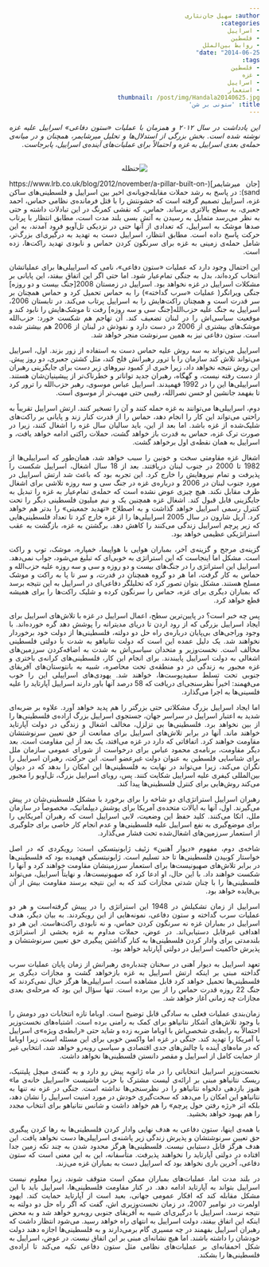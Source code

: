 ```yaml
---
author: سهیل جان‌نثاری
categories:
- اسراییل
- فلسطین
- روابط بین‌الملل
date: "2014-06-25"
tags:
- فلسطین
- غزه
- اسراییل
- استعمار
thumbnail: /post/img/Handala20140625.jpg
title: 'ستونی بر شن'
---
```


<body dir=rtl align="justify">
<i>این یادداشت در سال ۲۰۱۲ و همزمان با عملیات «ستون دفاعی» اسراییل علیه غزه نوشته شده است. بخش بزرگی از استدلال‌ها و تحلیل میرشایمر، همچنان و در میانه‌ی حمله‌ی بعدی اسراییل به غزه و احتمالاً برای عملیات‌های آینده‌ی اسراییل، پابرجاست.</i>
</br>
</br>
<figure align=center>
<img src="/post/img/Handala20140625.jpg"  alt="حنظله">
</figure>
[جان میرشایمر](https://www.lrb.co.uk/blog/2012/november/a-pillar-built-on-sand): در پاسخ به رشد حملات مقابله‌جویانه‌ی اخیر بین اسراییل و فلسطینی‌های ساکن غزه، اسراییل تصمیم گرفته است که خشونتش را با قتل فرمانده‌ی نظامی حماس، احمد جعبری، به سطح بالاتری برساند. حماس، که نقشی کمرنگ در این تبادلات داشته و حتی به نظر می‌رسد متمایل به رسیدن به آتش بسی بلند مدت است، مطابق انتظار با پرتاب صدها موشک به اسراییل، که تعدادی از آنها حتی در نزدیکی تل‌آویو فرود آمدند، به این حرکت پاسخ داده است. مطابق انتظار، اسراییل دست به تهدید به درگیری‌ای بزرگ‌تر، شامل حمله‌ی زمینی به غزه برای سرنگون کردن حماس و نابودی تهدید راکت‌ها، زده است.

این احتمال وجود دارد که عملیات «ستون دفاعی»، نامی که اسراییلی‌ها برای عملیاتشان انتخاب کرده‌اند، بدل به جنگی تمام‌عیار شود. اما حتی اگر این اتفاق بیفتد، این پایانی بر مشکلات اسراییل در غزه نخواهد بود. اسراییل در زمستان 2008[جنگ بیست و دو روزه] جنگی ویرانگر( عملیات «سرب گداخته») را به حماس تحمیل کرد و حماس همچنان بر سر قدرت است و همچنان راکت‌هایش  را به اسراییل پرتاب می‌کند. در تابستان 2006،  اسراییل به جنگ علیه حزب‌الله[جنگ سی و سه روزه] رفت تا موشک‌هایش را نابود کند و موقعیت سیاسی‌اش را در لبنان تضعیف کند. آن تهاجم هم شکست خورد: حزب‌الله موشک‌های بیشتری از 2006 در دست دارد و نفوذش در لبنان از 2006 هم بیشتر شده است. ستون دفاعی نیز به همین سرنوشت منجر خواهد شد.

اسراییل می‌تواند به سه روش علیه حماس دست به استفاده از زور بزند. اول، اسراییل می‌تواند تلاش کند سازمان را با ترور رهبرانش فلج کند، مثل کشتن جعبری، دو روز پیش. این روش نتیجه نخواهد داد، زیرا خبری از کمبود نیروهای زیر دست برای جایگزینی رهبران از دست رفته نیست، و گهگاه، رهبران جدید تواناتر و خطرناک‌تر از پیشینیان‌شان هستند. اسراییلی‌ها این را در 1992 فهمیدند. اسراییل عباس موسوی، رهبر حزب‌الله را ترور کرد تا بفهمد جانشین او حسن نصرالله، رقیبی حتی مهیب‌تر از موسوی است.

دوم، اسراییلی‌ها می‌توانند به غزه حمله کنند و آن را تسخیر کنند. ارتش اسراییل تقریباً به راحتی می‌تواند این کار را انجام دهد، حماس را از قدرت کنار زند و پایانی بر راکت‌های شلیک‌شده از غزه باشد. اما بعد از این، باید سالیان سال غزه را اشغال کنند، زیرا در صورت ترک غزه، حماس به قدرت باز خواهد گشت، حملات راکتی ادامه خواهد یافت، و اسراییل به همان نقطه‌ی اول برخواهد گشت.

اشغال غزه مقاومتی سخت و خونین را سبب خواهد شد، همان‌طور که اسراییلی‌ها از 1982 تا 2000 در جنوب لبنان دریافتند. بعد از 18 سال اشغال، اسراییل شکست را پذیرفت و تمام نیروهایش را خارج کرد. این تجربه بود که باعث شد ارتش اسراییل در مورد جنوب لبنان در 2006 و درباره‌ی غزه در جنگ سی و سه روزه تلاشی برای اشغال طرف مقابل نکند. هیچ چیزی عوض نشده است که حمله‌ی تمام‌عیار به غزه را تبدیل به جایگزینی قابل قبول کند. اشغال غزه همچنین یک و نیم میلیون فلسطینی دیگر را تحت کنترل رسمی اسراییل خواهد گذاشت و به اصطلاح «تهدید جمعیتی» را بدتر هم خواهد کرد. آریل شارون در سال 2005  اسراییلی‌ها را از غزه خارج کرد تا تعداد فلسطینی‌هایی که زیر پرچم اسراییل زندگی می‌کنند را کاهش دهد. برگشتن به غزه، بازگشت به عقب استراتژیکی عظیمی خواهد بود.

گزینه‌ی مرجح و گزینه‌ی آخر، بمباران هوایی با هواپیما، خمپاره، موشک، توپ و راکت است. مشکل اما اینجاست که این استراتژی به خوبی‌ای که تبلیغ می‌شود، جواب نمی‌دهد. اسراییل این استراتژی را در جنگ‌های بیست و دو روزه و سی و سه روزه علیه حزب‌الله و حماس به کار گرفت، اما هر دو گروه همچنان در قدرت، و سر تا پا به راکت و موشک مسلح هستند. مشکل بتوان تصور کرد که تحلیلگر دفاعی‌ای در اسراییل به این نتیجه برسد که بمباران دیگری برای غزه، حماس را سرنگون کرده و شلیک راکت‌ها را برای همیشه قطع خواهد کرد.

پس چه خبر است؟ در پایین‌ترین سطح، اعمال اسراییل در غزه با تلاش‌های اسراییل برای ایجاد اسراییل بزرگی که از رود اردن تا دریای مدیترانه را پوشش دهد گره خورده‌اند. با وجود وراجی‌های بی‌پایان درباره‌ی راه حل دو دولته، فلسطینی‌ها از دولت خود برخوردار نخواهند شد. یک دلیل عمده این است که دولت نتانیاهو به شدت با دولتی فلسطینی مخالف است. نخست‌وزیر و متحدان سیاسی‌اش به شدت به اضافه‌کردن سرزمین‌های اشغالی به دولت اسراییل پایبندند. برای انجام این کار، فلسطینی‌های کرانه‌ی باختری و غزه مجبور به زندگی در دو منطقه‌ی تحت محاصره، شبیه به بانتوستان‌های آفریقای جنوبی تحت تسلط سفیدپوست‌ها، خواهند شد. یهودی‌های اسراییلی این را خوب می‌فهمند: اخیراً نظرسنجی‌ای دریافت که 58 درصد آنها باور دارند اسراییل آپارتاید را علیه فلسینی‌ها به اجرا می‌گذارد.

اما ایجاد اسراییل بزرگ مشکلاتی حتی بزرگتر را هم پدید خواهد آورد. علاوه بر ضربه‌ای شدید به اعتبار اسراییل در سراسر جهان، جستجوی اسراییل بزرگ اراده‌ی فلسطینی‌ها را از بین نخواهد برد. فلسطینی‌ها بی تزلزل، مخالف اشغال و زندگی در دولت آپارتاید خواهند ماند. آنها در برابر تلاش‌های اسراییل برای ممانعت از حق تعیین سرنوشتشان مقاومت خواهند کرد. اتفاقاتی که دارد در غزه می‌افتد، یک بعد از این مقاومت است. بعد دیگر مقاومت، برنامه‌ی محمود عباس برای درخواست از شورای عمومی سازمان ملل برای شناسایی فلسطین به عنوان دولت غیرعضو است. این حرکت، رهبران اسراییل  را نگران می‌کند، زیرا می‌تواند در نهایت به فلسطینی‌ها این امکان را بدهد که در دیوان بین‌المللی کیفری علیه اسراییل شکایت کنند. پس، رویای اسراییل بزرگ، تل‌آویو را مجبور می‌کند روش‌هایی برای کنترل فلسطینی‌ها پیدا کند.

رهبران اسراییل استراتژی‌ای دو شاخه را برای برخورد با مشکل فلسطینی‌شان در پیش می‌گیرند. اول، آنها به ایالات متحده‌ی آمریکا برای پوشش دیپلماتیک، مخصوصاً در سازمان ملل، اتکا می‌کنند. کلید حفظ این وضعیت، لابی اسراییل است که رهبران آمریکایی را برای موضع‌گیری به نفع اسراییل علیه فلسطینی‌ها و عدم انجام کار خاصی برای جلوگیری از استعمار سرزمین‌های اشغال‌شده تحت فشار می‌گذارد.

شاخه‌ی دوم، مفهوم «دیوار آهنین» زئیف ژابونیتسکی است: رویکردی که در اصل خواستار کوبیدن فلسطینی‌ها تا حد تسلیم است. ژابونیتسکی فهمیده بود که فلسطینی‌ها در برابر تلاش‌های صهیونیست‌ها برای استعمار سرزمینشان مقاومت خواهند کرد و آنها را شکست خواهند داد.     با این حال، او ادعا کرد که صهیونیست‌ها، و نهایتاً اسراییل، می‌تواند فلسطینی‌ها را با چنان شدتی مجازات کند که به این نتیجه برسند مقاومت بیش از آن بی‌فایده خواهد بود.

اسراییل از زمان تشکیلش در 1948 این استراتژی را در پییش گرفته‌است و هر دو عملیات سرب گداخته و ستون دفاعی، نمونه‌هایی از این رویکردند. به بیان دیگر، هدف اسراییل در بمباران غزه نه سرنگون کردن حماس، و نه نابودی راکت‌هاست. این هر دو اهدافی غیرقابل دستیابی‌اند. در عوض، حملات مداوم به غزه بخشی از استراتژی بلندمدتی برای وادار کردن فلسطینی‌ها به کنار گذاشتن پیگیری حق تعیین سرنوشتشان و پذیرش حاکمیت اسراییل در دولتی آپارتاید خواهد بود.

تعهد اسراییل به دیوار آهنی در سخنان چندباره‌ی رهبرانش از زمان پایان عملیات سرب گداخته مبنی بر اینکه ارتش اسراییل به غزه بازخواهد گشت و مجازات دیگری بر فلسطینی‌ها تحمیل خواهد کرد قابل مشاهده است. اسراییلی‌ها هرگز خیال نمی‌کردند که جنگ 22 روزه قدرت حماس را از بین برده است. تنها سؤال این بود که مرحله‌ی بعدی مجازات چه زمانی آغاز خواهد شد.

زمان‌بندی عملیات فعلی به سادگی قابل توضیح است. اوباما تازه انتخابات دور دومش را با وجود تلاش‌های آشکار نتانیاهو برای کمک به رامنی برده است. اشتباه‌های نخست‌وزیر احتمالاً به رابطه‌ی شخصی‌اش با اوباما ضربه زده و شاید حتی «رابطه‌ی ویژه»ی اسراییل با آمریکا را تهدید کند. جنگی در غزه اما واکسن خوبی برای این مسئله است، زیرا اوباما که در ماه‌های آینده با چالش‌های جدی اقتصادی و سیاسی روبه‌رو خواهد شد، انتخابی غیر از حمایت کامل از اسراییل و مقصر دانستن فلسطینی‌ها نخواهد داشت.

نخست‌وزیر اسراییل انتخاباتی را در ماه ژانویه پیش رو دارد و به گفته‌ی میچل پلیتنیک، ریسک نتانیاهو مبنی بر ارائه‌ی لیست مشترک با حزب فاشیست «اسراییل خانه‌ی ما» هنوز بازدهی دلخواه نتانیاهو را در نظرسنجی‌ها نداشته است. جنگی در غزه نه تنها به نتانیاهو این امکان را می‌دهد که سخت‌گیری خودش در مورد امنیت اسراییل را نشان دهد، بلکه اثر «رژه رفتن حول پرچم» را هم خواهد داشت و شانس نتانیاهو برای انتخاب مجدد را هم بهبود خواهد بخشید.

با همه‌ی اینها، ستون دفاعی به هدف نهایی وادار کردن فلسطینی‌ها به رها کردن پیگیری حق تعیین سرنوشتشان و پذیرش زندگی زیر پاشنه‌ی اسراییلی‌ها دست نخواهد یافت. این هدف هرگز قابل دستیابی نیست. فلسطینی‌ها هرگز محدود شدن به چند تکه زمین جدا افتاده در دولتی آپارتاید را نخواهند پذیرفت. متأسفانه، این به این معنی است که ستون دفاعی، آخرین باری نخواهد بود که اسراییل دست به بمباران غزه می‌زند.

در بلند مدت اما، عملیات‌های بمباران ممکن است متوقف شوند، زیرا معلوم نیست اسراییل بتواند به آپارتاید ادامه دهد. در کنار مقاومت فلسطینی‌ها، اسراییل باید با این مشکل مقابله کند که افکار عمومی جهانی، بعید است از آپارتاید حمایت کند. ایهود اولمرت در نوامبر 2007، در زمان نخست‌وزیری اش، گفت که اگر راه حل دو دولته به نتیجه نرسد، اسراییل با درگیری‌ای شبیه به آفریقای جنوبی روبه‌رو خواهد شد و به محض اینکه این اتفاق بیفتد، دولت اسراییل به انتهای راه خواهد رسید. می‌شود انتظار داشت که رهبران اسراییل بفهمند در چه مسیری گام برمی‌دارند و به فلسطینی‌ها اجازه دهند دولت خودشان را داشته باشند. اما هیچ نشانه‌ای مبنی بر این اتفاق نیست. در عوض، اسراییل به شکل احمقانه‌ای بر عملیات‌های نظامی مثل ستون دفاعی تکیه می‌کند تا اراده‌ی فلسطینی‌ها را بشکند.
</body>

